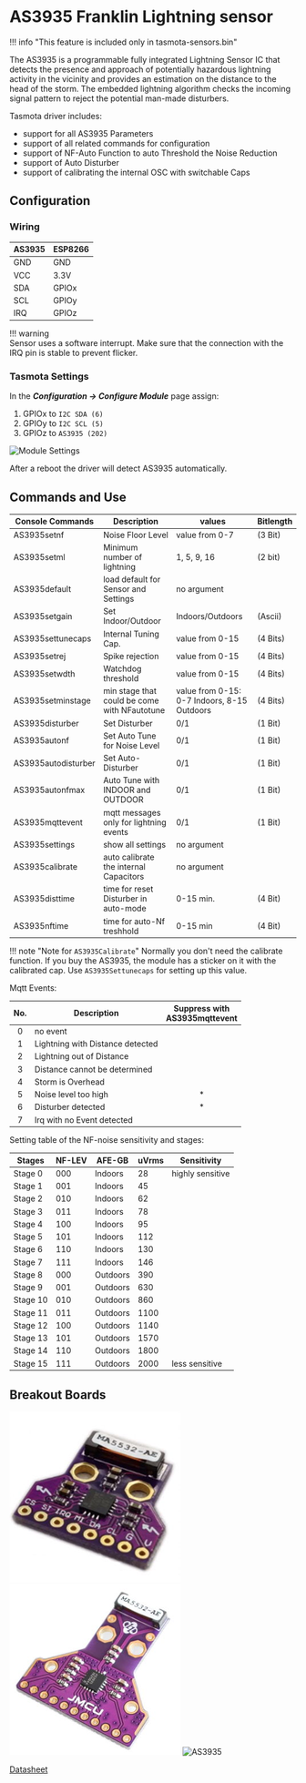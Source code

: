 # AS3935 Franklin Lightning sensor 

!!! info "This feature is included only in tasmota-sensors.bin"  


The AS3935 is a programmable fully integrated Lightning
Sensor IC that detects the presence and approach of potentially
hazardous lightning activity in the vicinity and provides an
estimation on the distance to the head of the storm. The
embedded lightning algorithm checks the incoming signal
pattern to reject the potential man-made disturbers.

Tasmota driver includes:

- support for all AS3935 Parameters
- support of all related commands for configuration
- support of NF-Auto Function to auto Threshold the Noise Reduction
- support of Auto Disturber
- support of calibrating the internal OSC with switchable Caps

## Configuration

### Wiring
| AS3935   | ESP8266 |
|---|---|
|GND   |GND   
|VCC   |3.3V
|SDA   | GPIOx
|SCL   | GPIOy
|IRQ   | GPIOz

!!! warning     
    Sensor uses a software interrupt. Make sure that the connection with the IRQ pin is stable to prevent flicker.

### Tasmota Settings 
In the **_Configuration -> Configure Module_** page assign:

1. GPIOx to `I2C SDA (6)`
2. GPIOy to `I2C SCL (5)`
3. GPIOz to `AS3935 (202)`

![Module Settings](https://user-images.githubusercontent.com/48546979/79037994-1bedab80-7bd6-11ea-88db-0d88dcb05628.png)

After a reboot the driver will detect AS3935 automatically.

## Commands and Use

 Console Commands    | Description                                  | values                                        |Bitlength 
---------------------|----------------------------------------------|-----------------------------------------------|----------
 AS3935setnf         | Noise Floor Level                            |                value from 0-7                 | (3 Bit)  
 AS3935setml         | Minimum number of lightning                  |                1, 5, 9, 16                    | (2 bit)  
 AS3935default       | load default for Sensor and Settings         |                no argument                    |          
 AS3935setgain       | Set Indoor/Outdoor                           |              Indoors/Outdoors                 | (Ascii)  
 AS3935settunecaps   | Internal Tuning Cap.                         |              value from 0-15                  | (4 Bits) 
 AS3935setrej        | Spike rejection                              |              value from 0-15                  | (4 Bits) 
 AS3935setwdth       | Watchdog threshold                           |              value from 0-15                  | (4 Bits) 
 AS3935setminstage   | min stage that could be come with NFautotune |  value from 0-15: 0-7 Indoors, 8-15 Outdoors  | (4 Bits) 
 AS3935disturber     | Set Disturber                                |                   0/1                         | (1 Bit)  
 AS3935autonf        | Set Auto Tune for Noise Level                |                   0/1                         | (1 Bit)  
 AS3935autodisturber | Set Auto-Disturber                           |                   0/1                         | (1 Bit)  
 AS3935autonfmax     | Auto Tune with INDOOR and OUTDOOR            |                   0/1                         | (1 Bit)  
 AS3935mqttevent     | mqtt messages only for lightning events      |                   0/1                         | (1 Bit)  
 AS3935settings      | show all settings                            |                no argument                    |          
 AS3935calibrate     | auto calibrate the internal Capacitors       |                no argument                    |          
 AS3935disttime      | time for reset Disturber in auto-mode        |                 0-15 min.                     | (4 Bit)  
 AS3935nftime        | time for auto-Nf treshhold                   |                 0-15 min                      | (4 Bit)  


!!! note "Note for `AS3935Calibrate`"
    Normally you don't need the calibrate function. If you buy the AS3935, the module has a sticker on it with the calibrated cap.
    Use `AS3935Settunecaps` for setting up this value.

Mqtt Events:

No.| Description                          |Suppress with <br> AS3935mqttevent
:-:|--------------------------------------|:-------------------:
 0 | no event                             |                    
 1 | Lightning with Distance detected     |                   
 2 | Lightning out of Distance            |                   
 3 | Distance cannot be determined        |                    
 4 | Storm is Overhead                    |                   
 5 | Noise level too high                 |*          
 6 | Disturber detected                   |*         
 7 | Irq with no Event detected           |                    


Setting table of the NF-noise sensitivity and stages:

 Stages   | NF-LEV |   AFE-GB   | uVrms |   Sensitivity
-----------|--------|------------|-------|-------------------
  Stage 0  |   000  |  Indoors   |    28 | highly sensitive
  Stage 1  |   001  |  Indoors   |    45 |    
  Stage 2  |   010  |  Indoors   |    62 |        
  Stage 3  |   011  |  Indoors   |    78 |        
  Stage 4  |   100  |  Indoors   |    95 |        
  Stage 5  |   101  |  Indoors   |   112 |     
  Stage 6  |   110  |  Indoors   |   130 |      
  Stage 7  |   111  |  Indoors   |   146 |        
  Stage 8  |   000  |  Outdoors  |   390 |        
  Stage 9  |   001  |  Outdoors  |   630 |      
  Stage 10 |   010  |  Outdoors  |   860 |       
  Stage 11 |   011  |  Outdoors  |  1100 |        
  Stage 12 |   100  |  Outdoors  |  1140 |       
  Stage 13 |   101  |  Outdoors  |  1570 |        
  Stage 14 |   110  |  Outdoors  |  1800 |       
  Stage 15 |   111  |  Outdoors  |  2000 | less sensitive


## Breakout Boards

![AS3935](_media/peripherals/AS3935.jpg)
![AS3935](_media/peripherals/AS3935_2.jpg)
![AS3935](https://user-images.githubusercontent.com/48546979/79037978-f660a200-7bd5-11ea-93d7-33444d7cfcc5.png)

[Datasheet](https://www.mouser.com/datasheet/2/588/ams_AS3935_Datasheet_EN_v5-1214568.pdf)
